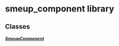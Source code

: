 


# smeup_component library











## Classes

##### [SmeupComponent](../smeup_widgets_smeup_component/SmeupComponent-class.md)



 















